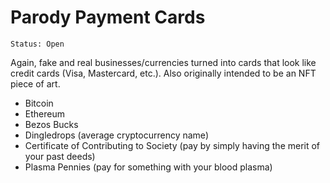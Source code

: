 # Parody Payment Cards
```
Status: Open
```
Again, fake and real businesses/currencies turned into cards that look like credit cards (Visa, Mastercard, etc.). Also originally intended to be an NFT piece of art.

* Bitcoin
* Ethereum
* Bezos Bucks
* Dingledrops (average cryptocurrency name)
* Certificate of Contributing to Society (pay by simply having the merit of your past deeds)
* Plasma Pennies (pay for something with your blood plasma)

